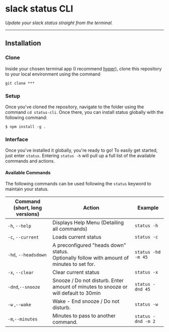 # slack status CLI

_Update your slack status straight from the terminal._

---

## Installation

### Clone

Inside your chosen terminal app (I recommend [hyper](https://hyper.is/)), clone this repository to your local environment using the command

`git clone ***`

### Setup

Once you've cloned the repository, navigate to the folder using the command `cd status-cli`. Once there, you can install status globally with the following command:

```shell
$ npm install -g .
```

### Interface

Once you've installed it globally, you're ready to go! To easily get started, just enter `status`. Entering `status -h` will pull up a full list of the available commands and actions.

#### Available Commands

The following commands can be used following the `status` keyword to maintain your status.

| Command (short, long versions) | Action                                                                                         | Example            |
| ------------------------------ | ---------------------------------------------------------------------------------------------- | ------------------ |
| `-h`, `--help`                 | Displays Help Menu (Detailing all commands)                                                    | `status -h`        |
| `-c`, `--current`              | Loads current status                                                                           | `status -c`        |
| `-hd`, `--headsdown`           | A preconfigured "heads down" status. <br> Optionally follow with amount of minutes to set for. | `status -hd -m 45` |
| `-x`, `--clear`                | Clear current status                                                                           | `status -x`        |
| `-dnd`,`--snooze`              | Snooze / Do not disturb. Enter amount of minutes to snooze or will default to 30min            | `status -dnd 45`   |
| `-w` ,`--wake`                 | Wake - End snooze / Do not disturb.                                                            | `status -w`        |
| `-m`,`--minutes`               | Minutes to pass to another command.                                                            | `status -dnd -m 2` |
